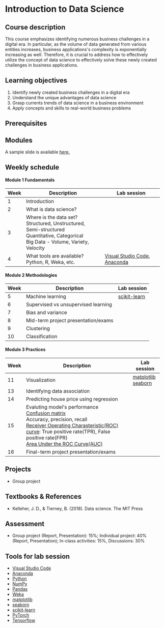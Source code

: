 # Introduction to Data Science

## Course description

This course emphasizes identifying numerous business challenges in a digital era. In particular, as the volume of data generated from various entities increases, business applications's complexity is exponentially increasing as well. Therefore, it is crucial to address how to effectively utilize the concept of data science to effectively solve these newly created challenges in business applications.

## Learning objectives

1.	Identify newly created business challenges in a digital era
2.	Understand the unique advantages of data science
3.	Grasp currents trends of data science in a business environment
4.  Apply concepts and skills to real-world business problems

## Prerequisites

## Modules

A sample slide is available [here.](https://docs.google.com/presentation/d/1HIu-RP-WA5_UfLtg7G-cbVG7jDUwByQw-qaZOpqJv_0/edit?usp=sharing)

## Weekly schedule

<style>
    table {
        width: 100%;
    }
</style>

#### Module 1 Fundamentals
| Week | Description | Lab session |
| --- | ---| --- |
|1 | Introduction |
|2| What is data science?|
|3| Where is the data set?<br>Structured, Unstructured, Semi-structured<br>Quantitative, Categorical<br>Big Data - Volume, Variety, Velocity|
|4 | What tools are available?<br>Python, R, Weka, etc.| [Visual Studio Code](https://code.visualstudio.com/), [Anaconda](https://www.anaconda.com/) |
  

#### Module 2 Methodologies
| Week | Description | Lab session |
| --- | ---| --- |
|5| Machine learning | [scikit-learn](https://scikit-learn.org/stable/) |
|6| Supervised vs unsupervised learning|
|7| Bias and variance|
|8| Mid-term project presentation/exams|
|9| Clustering|
|10| Classification|

#### Module 3 Practices
| Week | Description | Lab session |
| --- | ---| --- |
|11| Visualization| [matplotlib](https://matplotlib.org/)<br>[seaborn](https://seaborn.pydata.org/) |
|13| Identifying data association| 
|14| Predicting house price using regression|
|15| Evaluting model's performance<br>[Confusion matrix](https://github.com/briankimstudio/ML_Tutorial/blob/main/Evaluation.md#1-confusion-matrix)<br>Accuracy, precision, recall<br>[Receiver Operating Charasteristic(ROC) curve](https://github.com/briankimstudio/ML_Tutorial/blob/main/Evaluation.md#2-receiver-operating-charasteristicroc-curve): True positive rate(TPR), False positive rate(FPR)<br>[Area Under the ROC Curve(AUC)](https://github.com/briankimstudio/ML_Tutorial/blob/main/Evaluation.md#3-area-under-the-roc-curveauc)| 
|16| Final-term project presentation/exams|

## Projects

- Group project

## Textbooks & References

- Kelleher, J. D., & Tierney, B. (2018). Data science. The MIT Press

## Assessment

- Group project (Report, Presentation): 15%; Individual project: 40% (Report, Presentation); In-class activities: 15%, Discussions: 30%

## Tools for lab session

- [Visual Studio Code](https://code.visualstudio.com/)
- [Anaconda](https://www.anaconda.com/)
- [Python](https://www.python.org/)
- [NumPy](https://numpy.org/)
- [Pandas](https://pandas.pydata.org/)
- [Weka](https://www.cs.waikato.ac.nz/ml/weka/)
- [matplotlib](https://matplotlib.org/)
- [seaborn](https://seaborn.pydata.org/)
- [scikit-learn](https://scikit-learn.org/stable/)
- [PyTorch](https://pytorch.org/)
- [Tensorflow](https://www.tensorflow.org/)
